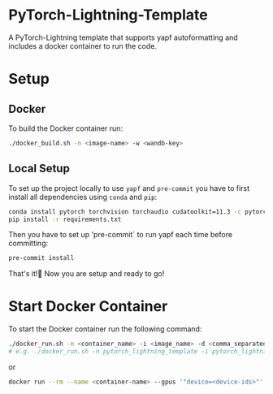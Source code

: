 # PyTorch-Lightning-Template
A PyTorch-Lightning template that supports yapf autoformatting and includes a docker container to run the code.

# Setup

## Docker
To build the Docker container run: 
```bash
./docker_build.sh -n <image-name> -w <wandb-key>
```

## Local Setup
To set up the project locally to use `yapf` and `pre-commit` you have to first install all dependencies using `conda` and `pip`:
```bash
conda install pytorch torchvision torchaudio cudatoolkit=11.3 -c pytorch
pip install -r requirements.txt
```

Then you have to set up 'pre-commit` to run yapf each time before committing:
```bash
pre-commit install
```

That's it!🎊️ 
Now you are setup and ready to go!

# Start Docker Container
To start the Docker container run the following command:
```bash
./docker_run.sh -n <container_name> -i <image_name> -d <comma_separated_device_ids>
# e.g. ./docker_run.sh -n pytorch_lightning_template -i pytorch_lightning_template -d "0,1"
```
or
```bash
docker run --rm --name <container-name> --gpus '"device=<device-ids>"' -v $(pwd):/workspace  -it <image-name> bash
```
